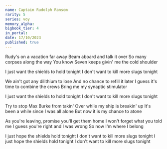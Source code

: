 ```yaml
---
name: Captain Rudolph Ransom
rarity: 5
series: voy
memory_alpha:
bigbook_tier: 4
in_portal:
date: 17/10/2023
published: true
---
```


Rudy's on a vacation far away
Beam aboard and talk it over
So many corpses along the way
You know Seven keeps givin' me the cold shoulder

I just want the shields to hold tonight
I don't want to kill more slugs tonight

We ain't got any dilithium to lose
And no chance to refill it later
I guess it's time to combine the crews
Bring me my synaptic stimulator

I just want the shields to hold tonight
I don't want to kill more slugs tonight

Try to stop Max Burke from takin'
Over while my ship is breakin' up
It's been a while since I was all alone
But now it is my chance to atone

As you're leaving, promise you'll get them home
I won't forget what you told me
I guess you're right and I was wrong
So now I'm where I belong

I just hope the shields hold tonight
I don't want to kill more slugs tonight
I just hope the shields hold tonight
I don't want to kill more slugs tonight
